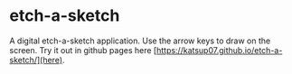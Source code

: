 # etch-a-sketch
A digital etch-a-sketch application. Use the arrow keys to draw on the screen.
Try it out in github pages here [https://katsup07.github.io/etch-a-sketch/](here).
